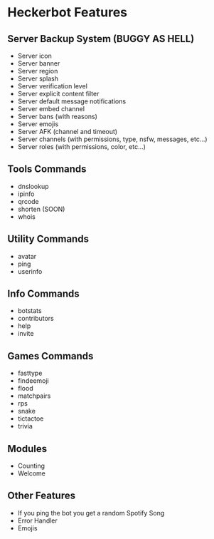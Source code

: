 # Heckerbot Features

## Server Backup System (BUGGY AS HELL)
- Server icon
- Server banner
- Server region
- Server splash
- Server verification level
- Server explicit content filter
- Server default message notifications
- Server embed channel
- Server bans (with reasons)
- Server emojis
- Server AFK (channel and timeout)
- Server channels (with permissions, type, nsfw, messages, etc...)
- Server roles (with permissions, color, etc...)

## Tools Commands
- dnslookup
- ipinfo
- qrcode
- shorten (SOON)
- whois

## Utility Commands
- avatar
- ping
- userinfo

## Info Commands
- botstats
- contributors
- help
- invite

## Games Commands
- fasttype
- findeemoji
- flood
- matchpairs
- rps
- snake
- tictactoe
- trivia

## Modules
- Counting
- Welcome

## Other Features
- If you ping the bot you get a random Spotify Song
- Error Handler
- Emojis